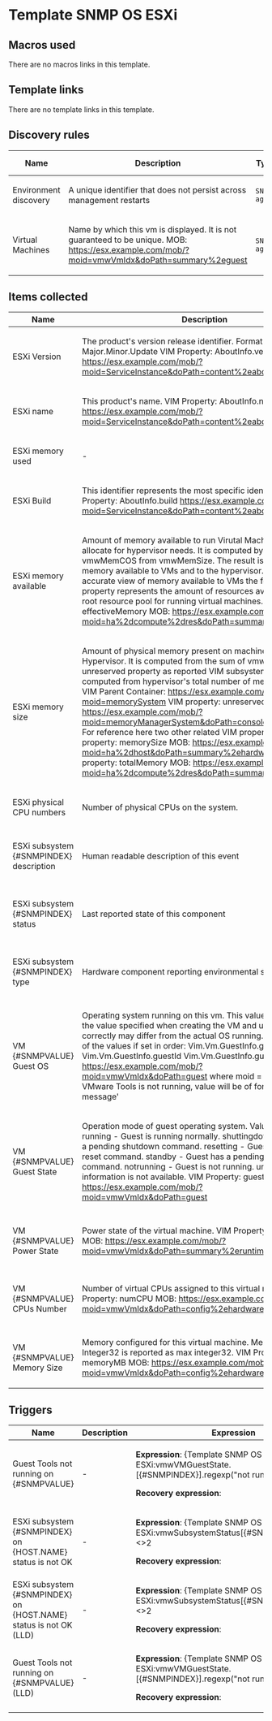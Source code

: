 # Template SNMP OS ESXi

## Macros used

There are no macros links in this template.

## Template links

There are no template links in this template.

## Discovery rules

|Name|Description|Type|Key and additional info|
|----|-----------|----|----|
|Environment discovery|<p>A unique identifier that does not persist across management restarts</p>|`SNMP agent`|vmwEnvIndex<p>Update: 3600</p>|
|Virtual Machines|<p>Name by which this vm is displayed. It is not guaranteed to be unique. MOB: https://esx.example.com/mob/?moid=vmwVmIdx&doPath=summary%2eguest</p>|`SNMP agent`|vmwVmDisplayName<p>Update: 3600</p>|


## Items collected

|Name|Description|Type|Key and additional info|
|----|-----------|----|----|
|ESXi Version|<p>The product's version release identifier. Format is Major.Minor.Update VIM Property: AboutInfo.version https://esx.example.com/mob/?moid=ServiceInstance&doPath=content%2eabout</p>|`SNMP agent`|vmwProdVersion.0<p>Update: 3600</p>|
|ESXi name|<p>This product's name. VIM Property: AboutInfo.name https://esx.example.com/mob/?moid=ServiceInstance&doPath=content%2eabout</p>|`SNMP agent`|vmwProdName.0<p>Update: 3600</p>|
|ESXi memory used|<p>-</p>|`Calculated`|vmwMemUsed<p>Update: 60s</p>|
|ESXi Build|<p>This identifier represents the most specific identifier. VIM Property: AboutInfo.build https://esx.example.com/mob/?moid=ServiceInstance&doPath=content%2eabout</p>|`SNMP agent`|vmwProdBuild.0<p>Update: 3600</p>|
|ESXi memory available|<p>Amount of memory available to run Virutal Machines and to allocate for hypervisor needs. It is computed by subtracting vmwMemCOS from vmwMemSize. The result is the amount of memory available to VMs and to the hypervisor. To get a more accurate view of memory available to VMs the following property represents the amount of resources available for the root resource pool for running virtual machines. VIM property: effectiveMemory MOB: https://esx.example.com/mob/?moid=ha%2dcompute%2dres&doPath=summary</p>|`SNMP agent`|vmwMemAvail<p>Update: 60s</p>|
|ESXi memory size|<p>Amount of physical memory present on machine as provided by Hypervisor. It is computed from the sum of vmwMemCOS plus unreserved property as reported VIM subsystem. Unreserved is computed from hypervisor's total number of memory pages. VIM Parent Container: https://esx.example.com/mob/?moid=memorySystem VIM property: unreserved MOB: https://esx.example.com/mob/?moid=memoryManagerSystem&doPath=consoleReservationInfo For reference here two other related VIM properties: VIM property: memorySize MOB: https://esx.example.com/mob/?moid=ha%2dhost&doPath=summary%2ehardware VIM property: totalMemory MOB: https://esx.example.com/mob/?moid=ha%2dcompute%2dres&doPath=summary</p>|`SNMP agent`|vmwMemSize<p>Update: 3600</p>|
|ESXi physical CPU numbers|<p>Number of physical CPUs on the system.</p>|`SNMP agent`|vmwNumCpus<p>Update: 3600</p>|
|ESXi subsystem {#SNMPINDEX} description|<p>Human readable description of this event</p>|`SNMP agent`|vmwEventDescription[{#SNMPINDEX}]<p>Update: 60s</p><p>LLD</p>|
|ESXi subsystem {#SNMPINDEX} status|<p>Last reported state of this component</p>|`SNMP agent`|vmwSubsystemStatus[{#SNMPINDEX}]<p>Update: 60s</p><p>LLD</p>|
|ESXi subsystem {#SNMPINDEX} type|<p>Hardware component reporting environmental state</p>|`SNMP agent`|vmwSubsystemType[{#SNMPINDEX}]<p>Update: 60s</p><p>LLD</p>|
|VM {#SNMPVALUE} Guest OS|<p>Operating system running on this vm. This value corresponds to the value specified when creating the VM and unless set correctly may differ from the actual OS running. Will return one of the values if set in order: Vim.Vm.GuestInfo.guestFullName Vim.Vm.GuestInfo.guestId Vim.Vm.GuestInfo.guestFamily MOB: https://esx.example.com/mob/?moid=vmwVmIdx&doPath=guest where moid = vmwVmIdx. If VMware Tools is not running, value will be of form 'E: error message'</p>|`SNMP agent`|vmwVMGuestOS.[{#SNMPINDEX}]<p>Update: 3600</p><p>LLD</p>|
|VM {#SNMPVALUE} Guest State|<p>Operation mode of guest operating system. Values include: running - Guest is running normally. shuttingdown - Guest has a pending shutdown command. resetting - Guest has a pending reset command. standby - Guest has a pending standby command. notrunning - Guest is not running. unknown - Guest information is not available. VIM Property: guestState MOB: https://esx.example.com/mob/?moid=vmwVmIdx&doPath=guest</p>|`SNMP agent`|vmwVMGuestState.[{#SNMPINDEX}]<p>Update: 60s</p><p>LLD</p>|
|VM {#SNMPVALUE} Power State|<p>Power state of the virtual machine. VIM Property: powerState MOB: https://esx.example.com/mob/?moid=vmwVmIdx&doPath=summary%2eruntime</p>|`SNMP agent`|vmwVMState.[{#SNMPINDEX}]<p>Update: 60s</p><p>LLD</p>|
|VM {#SNMPVALUE} CPUs Number|<p>Number of virtual CPUs assigned to this virtual machine. VIM Property: numCPU MOB: https://esx.example.com/mob/?moid=vmwVmIdx&doPath=config%2ehardware</p>|`SNMP agent`|vmwVMCPUs.[{#SNMPINDEX}]<p>Update: 60s</p><p>LLD</p>|
|VM {#SNMPVALUE} Memory Size|<p>Memory configured for this virtual machine. Memory > MAX Integer32 is reported as max integer32. VIM Property: memoryMB MOB: https://esx.example.com/mob/?moid=vmwVmIdx&doPath=config%2ehardware</p>|`SNMP agent`|vmwVMMemSize.[{#SNMPINDEX}]<p>Update: 60s</p><p>LLD</p>|


## Triggers

|Name|Description|Expression|Priority|
|----|-----------|----------|--------|
|Guest Tools not running on {#SNMPVALUE}|<p>-</p>|<p>**Expression**: {Template SNMP OS ESXi:vmwVMGuestState.[{#SNMPINDEX}].regexp("not running")}=1</p><p>**Recovery expression**: </p>|information|
|ESXi subsystem {#SNMPINDEX} on {HOST.NAME} status is not OK|<p>-</p>|<p>**Expression**: {Template SNMP OS ESXi:vmwSubsystemStatus[{#SNMPINDEX}].last()}<>2</p><p>**Recovery expression**: </p>|high|
|ESXi subsystem {#SNMPINDEX} on {HOST.NAME} status is not OK (LLD)|<p>-</p>|<p>**Expression**: {Template SNMP OS ESXi:vmwSubsystemStatus[{#SNMPINDEX}].last()}<>2</p><p>**Recovery expression**: </p>|high|
|Guest Tools not running on {#SNMPVALUE} (LLD)|<p>-</p>|<p>**Expression**: {Template SNMP OS ESXi:vmwVMGuestState.[{#SNMPINDEX}].regexp("not running")}=1</p><p>**Recovery expression**: </p>|information|
